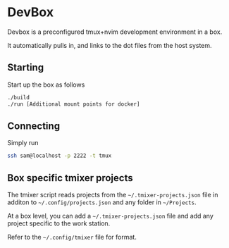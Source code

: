 # DevBox

Devbox is a preconfigured tmux+nvim development environment in a box.

It automatically pulls in, and links to the dot files from the host system.

## Starting

Start up the box as follows
```sh
./build
./run [Additional mount points for docker]
```

## Connecting

Simply run
```sh
ssh sam@localhost -p 2222 -t tmux
```

## Box specific tmixer projects

The tmixer script reads projects from the `~/.tmixer-projects.json` file in
additon to `~/.config/projects.json` and any folder in `~/Projects`.

At a box level, you can add a `~/.tmixer-projects.json` file and add any project
specific to the work station.

Refer to the `~/.config/tmixer` file for format.
